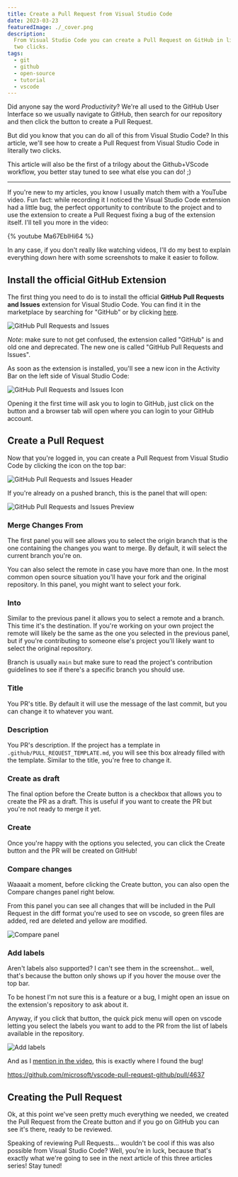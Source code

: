 ```yaml
---
title: Create a Pull Request from Visual Studio Code
date: 2023-03-23
featuredImage: ./_cover.png
description:
  From Visual Studio Code you can create a Pull Request on GitHub in literally
  two clicks.
tags:
  - git
  - github
  - open-source
  - tutorial
  - vscode
---
```


Did anyone say the word _Productivity_? We're all used to the GitHub User Interface so we usually navigate to GitHub, then search for our repository and then click the button to create a Pull Request.

But did you know that you can do all of this from Visual Studio Code? In this article, we'll see how to create a Pull Request from Visual Studio Code in literally two clicks.

This article will also be the first of a trilogy about the Github+VScode workflow, you better stay tuned to see what else you can do! ;)

---

If you're new to my articles, you know I usually match them with a YouTube video. Fun fact: while recording it I noticed the Visual Studio Code extension had a little bug, the perfect opportunity to contribute to the project and to use the extension to create a Pull Request fixing a bug of the extension itself. I'll tell you more in the video:

{% youtube Ma67EbIHi64 %}

In any case, if you don't really like watching videos, I'll do my best to explain everything down here with some screenshots to make it easier to follow.

## Install the official GitHub Extension

The first thing you need to do is to install the official **GitHub Pull Requests and Issues** extension for Visual Studio Code. You can find it in the marketplace by searching for "GitHub" or by clicking [here](https://marketplace.visualstudio.com/items?itemName=GitHub.vscode-pull-request-github).

![GitHub Pull Requests and Issues](./github-extension.png)

_Note_: make sure to not get confused, the extension called "GitHub" is and old one and deprecated. The new one is called "GitHub Pull Requests and Issues".

As soon as the extension is installed, you'll see a new icon in the Activity Bar on the left side of Visual Studio Code:

![GitHub Pull Requests and Issues Icon](./github-extension-icon.png)

Opening it the first time will ask you to login to GitHub, just click on the button and a browser tab will open where you can login to your GitHub account.

## Create a Pull Request

Now that you're logged in, you can create a Pull Request from Visual Studio Code by clicking the icon on the top bar:

![GitHub Pull Requests and Issues Header](./extension-header.png)

If you're already on a pushed branch, this is the panel that will open:

![GitHub Pull Requests and Issues Preview](./pr-preview.png)

### Merge Changes From

The first panel you will see allows you to select the origin branch that is the one containing the changes you want to merge. By default, it will select the current branch you're on.

You can also select the remote in case you have more than one. In the most common open source situation you'll have your fork and the original repository. In this panel, you might want to select your fork.

### Into

Similar to the previous panel it allows you to select a remote and a branch. This time it's the destination. If you're working on your own project the remote will likely be the same as the one you selected in the previous panel, but if you're contributing to someone else's project you'll likely want to select the original repository.

Branch is usually `main` but make sure to read the project's contribution guidelines to see if there's a specific branch you should use.

### Title

You PR's title. By default it will use the message of the last commit, but you can change it to whatever you want.

### Description

You PR's description. If the project has a template in `.github/PULL_REQUEST_TEMPLATE.md`, you will see this box already filled with the template. Similar to the title, you're free to change it.

### Create as draft

The final option before the Create button is a checkbox that allows you to create the PR as a draft. This is useful if you want to create the PR but you're not ready to merge it yet.

### Create

Once you're happy with the options you selected, you can click the Create button and the PR will be created on GitHub!

### Compare changes

Waaaait a moment, before clicking the Create button, you can also open the Compare changes panel right below.

From this panel you can see all changes that will be included in the Pull Request in the diff format you're used to see on vscode, so green files are added, red are deleted and yellow are modified.

![Compare panel](./compare.png)

### Add labels

Aren't labels also supported? I can't see them in the screenshot... well, that's because the button only shows up if you hover the mouse over the top bar.

To be honest I'm not sure this is a feature or a bug, I might open an issue on the extension's repository to ask about it.

Anyway, if you click that button, the quick pick menu will open on vscode letting you select the labels you want to add to the PR from the list of labels available in the repository.

![Add labels](./labels.png)

And as I [mention in the video](), this is exactly where I found the bug!

https://github.com/microsoft/vscode-pull-request-github/pull/4637

## Creating the Pull Request

Ok, at this point we've seen pretty much everything we needed, we created the Pull Request from the Create button and if you go on GitHub you can see it's there, ready to be reviewed.

Speaking of reviewing Pull Requests... wouldn't be cool if this was also possible from Visual Studio Code? Well, you're in luck, because that's exactly what we're going to see in the next article of this three articles series! Stay tuned!
